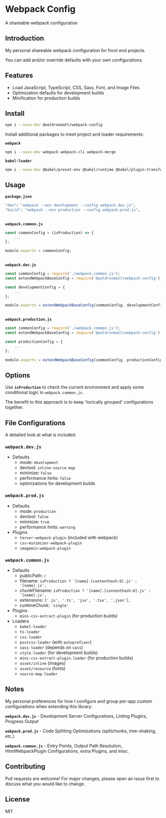 # Webpack Config

A shareable webpack configuration

## Introduction

My personal shareable webpack configuration for front end projects.

You can add and/or override defaults with your own configurations.

## Features

- Load JavaScript, TypeScript, CSS, Sass, Font, and Image Files
- Optimization defaults for development builds
- Minification for production builds

## Install

```bash
npm i --save-dev @waldronmatt/webpack-config
```

Install additional packages to meet project and loader requirements:

**`webpack`**

```bash
npm i --save-dev webpack webpack-cli webpack-merge
```

**`babel-loader`**

```bash
npm i --save-dev @babel/preset-env @babel/runtime @babel/plugin-transform-runtime
```

## Usage

**`package.json`**

```bash
"dev": "webpack --env development --config webpack.dev.js",
"build": "webpack --env production --config webpack.prod.js",
```

\
**`webpack.common.js`**

```js
const commonConfig = (isProduction) => {
    ...
};

module.exports = commonConfig;
```

\
**`webpack.dev.js`**

```js
const commonConfig = require('./webpack.common.js');
const extendWebpackBaseConfig = require('@waldronmatt/webpack-config');

const developmentConfig = {
    ...
};

module.exports = extendWebpackBaseConfig(commonConfig, developmentConfig);
```

\
**`webpack.production.js`**

```js
const commonConfig = require('./webpack.common.js');
const extendWebpackBaseConfig = require('@waldronmatt/webpack-config');

const productionConfig = {
    ...
};

module.exports = extendWebpackBaseConfig(commonConfig, productionConfig);
```

## Options

Use **`isProduction`** to check the current environment and apply some conditional logic in `webpack.common.js`.

The benefit to this approach is to keep 'locically grouped' configurations together.

## File Configurations

A detailed look at what is included:

### `webpack.dev.js`

- Defaults
  - mode: `development`
  - devtool: `inline-source-map`
  - minimize: `false`
  - performance hints: `false`
  - optimizations for development builds

### `webpack.prod.js`

- Defaults
  - mode: `production`
  - devtool: `false`
  - minimize: `true`
  - performance hints: `warning`
- Plugins
  - `terser-webpack-plugin` (included with webpack)
  - `css-minimizer-webpack-plugin`
  - `imagemin-webpack-plugin`

### `webpack.common.js`

- Defaults
  - publicPath: `/`
  - filename: `isProduction ? '[name].[contenthash:8].js' : '[name].js',`
  - chunkFilename: `isProduction ? '[name].[contenthash:8].js' : '[name].js',`
  - extensions: `['.js', '.ts', 'jsx', '.tsx', '.json'],`
  - runtimeChunk: `'single'`
- Plugins
  - `mini-css-extract-plugin` (for production builds)
- Loaders
  - `babel-loader`
  - `ts-loader`
  - `css-loader`
  - `postcss-loader` (with `autoprefixer`)
  - `sass-loader` (depends on `sass`)
  - `style-loader` (for development builds)
  - `mini-css-extract-plugin.loader` (for production builds)
  - `asset/inline` (images)
  - `asset/resource` (fonts)
  - `source-map-loader`

## Notes

My personal preferences for how I configure and group per-app custom configurations when extending this library:

**`webpack.dev.js`** - Development Server Configurations, Linting Plugins, Progress Output

**`webpack.prod.js`** - Code Splitting Optimizations (splitchunks, tree-shaking, etc.)

**`webpack.common.js`** - Entry Points, Output Path Resolution, HtmlWebpackPlugin Configurations, extra Plugins, and misc.

## Contributing

Pull requests are welcome! For major changes, please open an issue first to discuss what you would like to change.

## License

MIT

